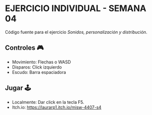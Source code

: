 # EJERCICIO INDIVIDUAL - SEMANA 04
Código fuente para el ejercicio _Sonidos, personalización y distribución_.

## Controles 🎮
- Movimiento: Flechas o WASD
- Disparos: Click izquierdo
- Escudo: Barra espaciadora

## Jugar 🕹️
- Localmente: Dar click en la tecla F5.
- Itch.io: <https://laurarp1.itch.io/misw-4407-s4>

